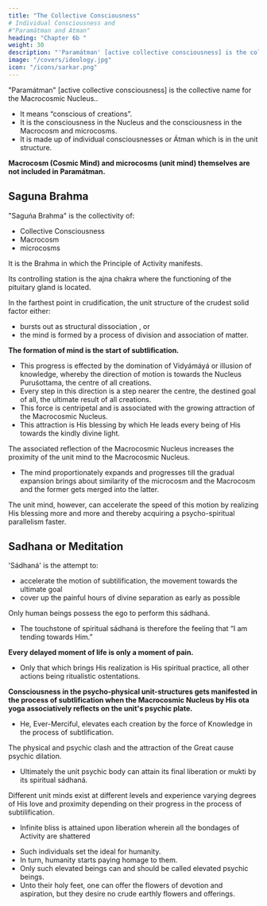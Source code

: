 ```yaml
---
title: "The Collective Consciousness"
# Individual Consciousness and
#"Paramátman and Atman"
heading: "Chapter 6b "
weight: 30
description: "'Paramátman' [active collective consciousness] is the collective name for the Macrocosmic Nucleus"
image: "/covers/ideology.jpg"
icon: "/icons/sarkar.png"
---
```



<!-- ## Paramátman and Atman -->

"Paramátman" [active collective consciousness] is the collective name for the Macrocosmic Nucleus.<!--  Puruśottama -->.

<!-- The resultant force of Prakrti bursts out from one of the vertices of the triangle of forces of Prakrti, and that this is the origin of creation. 

The mid-point of this triangle of forces from whose vertex the bursting occurred is Puruśottama. 

The mid-points of these triangles of forces having bursting vertices coincide, and hence Puruśottama is a singular entity. -->

<!-- Philosophers have defined  -->

<!-- , His prota yoga in saiṋcara and ota and prota yogas in pratisaiṋcara.  -->
- It means “conscious of creations”. 
- It is the consciousness in the Nucleus and the consciousness in the Macrocosm and microcosms.
- It is made up of <!-- The Nucleus --> individual consciousnesses or Átman which is in the unit structure. <!-- is also called kút́astha caetanya. -->

**Macrocosm (Cosmic Mind) and microcosms (unit mind) themselves are not included in Paramátman.** 


## Saguna Brahma

"Saguńa Brahma" is the collectivity of:
- <!-- Paramátman --> Collective Consciousness
- Macrocosm
- microcosms

It is the Brahma in which the Principle of Activity <!-- Prakrti --> <!-- appears in --> manifests. <!-- In Saguńa Brahma, Puruśottama is the Nucleus Consciousness and so the latter is also named Kút́astha.  -->



Its controlling station is the ajna chakra <!-- middle point between the eyebrows, the place --> where the functioning of the pituitary gland is located.

<!-- Saiṋcara is movement away from the Nucleus – the Nucleus itself being the centre of Brahma Cakra, or the great cycle of creation. The force of saiṋcara is, therefore, centrifugal. Philosophy refers to this outward movement as domination by Avidyámáyá or illusion of ignorance. Under the effect of Avidyámáyá creation moves from the subtle to the gross, finally reaching the farthest point in saiṋcara where the crudest solid or kśititattva is formed – where the metamorphosed form of the citta possesses the maximum chemical affinity, with no possibility of any further reduction in the intermolecular and interatomic spaces. -->

In the farthest point in crudification, the unit structure of the crudest solid factor <!-- Depending on conditions,  --> either:
- bursts out as <!-- a supernova or --> structural dissociation <!-- at this point or jad́asphot́a occurs -->, or
- the mind is formed by a process of division and association of matter. 

**The formation of mind is the start of subtlification.** 
- This progress is effected by the domination of Vidyámáyá or illusion of knowledge, whereby the direction of motion is towards the Nucleus Puruśottama, the centre of all creations. 
- Every step in this direction is a step nearer the centre, the destined goal of all, the ultimate result of all creations. 
- This force is centripetal and is associated with the growing attraction of the Macrocosmic Nucleus. 
- This attraction is His blessing by which He leads every being of His towards the kindly divine light. 

The associated reflection of the Macrocosmic Nucleus increases the proximity of the unit mind to the Macrocosmic Nucleus. 
- The mind proportionately expands and progresses till the gradual expansion brings about similarity of the microcosm and the Macrocosm and the former gets merged into the latter. 

<!-- This process occurs in pratisaiṋcara under the centripetal force of attraction from the Nucleus Consciousness, Puruśottama. -->

The unit mind, however, can accelerate the speed of this motion by realizing His blessing more and more and thereby acquiring a psycho-spiritual parallelism faster. 


## Sadhana or Meditation

'Sádhaná' is the attempt to:
- accelerate the motion of subtilification, the movement towards the ultimate goal 
- cover up the painful hours of divine separation as early as possible

Only human beings possess the ego to perform this sádhaná. 
- The touchstone of spiritual sádhaná is therefore the feeling that “I am tending towards Him.”

**Every delayed moment of life is only a moment of pain.** 
- Only that which brings His realization is His spiritual practice, all other actions being ritualistic ostentations.

**Consciousness in the psycho-physical unit-structures gets manifested in the process of subtlification when the Macrocosmic Nucleus by His ota yoga associatively reflects on the unit's psychic plate.**
<!--  pratisaiṋcara -->
- He, Ever-Merciful, elevates each creation by the force of Knowledge in the process of subtlification<!-- Vidyámáyá -->.

<!-- It is through this process, pratisaiṋcara, that the  -->

The physical and psychic clash and the attraction of the Great cause psychic dilation. 
- Ultimately the unit psychic body can attain its final liberation or mukti by its spiritual sádhaná. 

Different unit minds exist at different levels and experience varying degrees of His love and proximity depending on their progress in the process of subtilification<!--  pratisaiṋcara -->. 
- Infinite bliss is attained upon liberation wherein all the bondages of Activity are shattered 

<!-- The auspicious day of infinite ánanda descends, and all the bondages of Prakrti shatter down, when Brahmatva is attained. -->

- Such individuals set the ideal for humanity. 
- In turn, humanity starts paying homage to them. 
- Only such elevated beings can and should be called <!-- Mahápuruśa, meaning thereby --> elevated psychic beings.
- Unto their holy feet, one can offer the flowers of devotion and aspiration, but they desire no crude earthly flowers and offerings.


